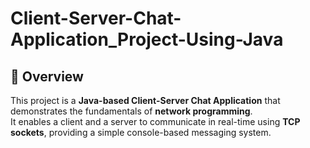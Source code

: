 # Client-Server-Chat-Application_Project-Using-Java

## 📌 Overview

This project is a **Java-based Client-Server Chat Application** that demonstrates the fundamentals of **network programming**.  
It enables a client and a server to communicate in real-time using **TCP sockets**, providing a simple console-based messaging system.  
